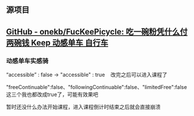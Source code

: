 ## 源项目

## [GitHub - onekb/FucKeePicycle: 吃一碗粉凭什么付两碗钱 Keep 动感单车 自行车](https://github.com/onekb/FucKeePicycle)

### 动感单车实感骑

“accessible” : false -> "accessible" : true    改完之后可以进入课程了

"freeContinuable":false、"followingContinuable":false、"limitedFree":false这三个我也都改成true了，可能有效果吧

暂时还没什么办法开始课程，进入课程倒计时结束之后就会直接崩溃
